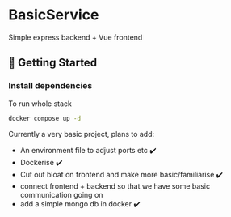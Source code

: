# BasicService
Simple express backend + Vue frontend

## 🚀 Getting Started

### Install dependencies
To run whole stack

```bash
docker compose up -d
```

Currently a very basic project, plans to add:
- An environment file to adjust ports etc ✔️
- Dockerise  ✔️
- Cut out bloat on frontend and make more basic/familiarise ✔️
- connect frontend + backend so that we have some basic communication going on
- add a simple mongo db in docker ✔️